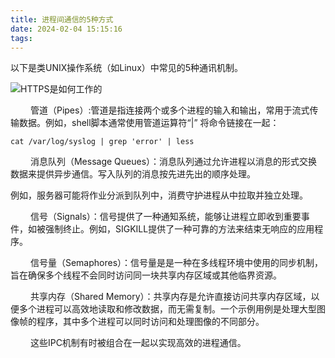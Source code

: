 ```yaml
---
title: 进程间通信的5种方式
date: 2024-02-04 15:15:16
tags:
---
```



以下是类UNIX操作系统（如Linux）中常见的5种通讯机制。

![HTTPS是如何工作的](/pic/基本功/操作系统/进程间通信的5种方式/进程间通信的5种方式.jpeg)

&ensp;&ensp;&ensp;&ensp; 管道（Pipes）:管道是指连接两个或多个进程的输入和输出，常用于流式传输数据。例如，shell脚本通常使用管道运算符“|” 将命令链接在一起：

```shell
cat /var/log/syslog | grep 'error' | less
```

&ensp;&ensp;&ensp;&ensp; 消息队列（Message Queues）：消息队列通过允许进程以消息的形式交换数据来提供异步通信。写入队列的消息按先进先出的顺序处理。

例如，服务器可能将作业分派到队列中，消费守护进程从中拉取并独立处理。

&ensp;&ensp;&ensp;&ensp; 信号（Signals）：信号提供了一种通知系统，能够让进程立即收到重要事件，如被强制终止。例如，SIGKILL提供了一种可靠的方法来结束无响应的应用程序。

&ensp;&ensp;&ensp;&ensp; 信号量（Semaphores）：信号量是是一种在多线程环境中使用的同步机制，旨在确保多个线程不会同时访问同一块共享内存区域或其他临界资源。

&ensp;&ensp;&ensp;&ensp; 共享内存（Shared Memory）：共享内存是允许直接访问共享内存区域，以便多个进程可以高效地读取和修改数据，而无需复制。一个示例用例是处理大型图像帧的程序，其中多个进程可以同时访问和处理图像的不同部分。

&ensp;&ensp;&ensp;&ensp; 这些IPC机制有时被组合在一起以实现高效的进程通信。

